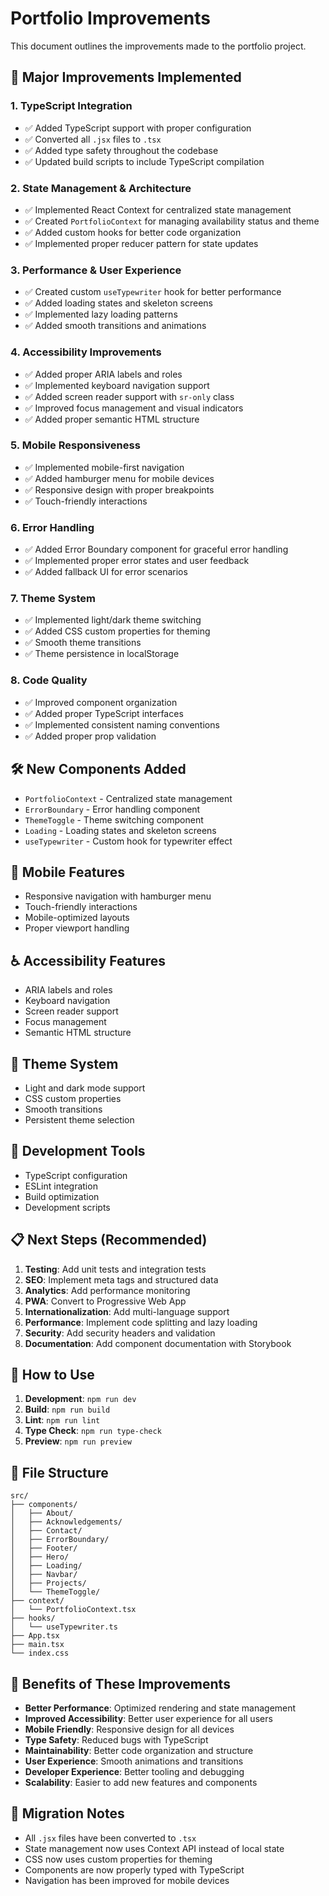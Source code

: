 # Portfolio Improvements

This document outlines the improvements made to the portfolio project.

## 🚀 Major Improvements Implemented

### 1. TypeScript Integration

- ✅ Added TypeScript support with proper configuration
- ✅ Converted all `.jsx` files to `.tsx`
- ✅ Added type safety throughout the codebase
- ✅ Updated build scripts to include TypeScript compilation

### 2. State Management & Architecture

- ✅ Implemented React Context for centralized state management
- ✅ Created `PortfolioContext` for managing availability status and theme
- ✅ Added custom hooks for better code organization
- ✅ Implemented proper reducer pattern for state updates

### 3. Performance & User Experience

- ✅ Created custom `useTypewriter` hook for better performance
- ✅ Added loading states and skeleton screens
- ✅ Implemented lazy loading patterns
- ✅ Added smooth transitions and animations

### 4. Accessibility Improvements

- ✅ Added proper ARIA labels and roles
- ✅ Implemented keyboard navigation support
- ✅ Added screen reader support with `sr-only` class
- ✅ Improved focus management and visual indicators
- ✅ Added proper semantic HTML structure

### 5. Mobile Responsiveness

- ✅ Implemented mobile-first navigation
- ✅ Added hamburger menu for mobile devices
- ✅ Responsive design with proper breakpoints
- ✅ Touch-friendly interactions

### 6. Error Handling

- ✅ Added Error Boundary component for graceful error handling
- ✅ Implemented proper error states and user feedback
- ✅ Added fallback UI for error scenarios

### 7. Theme System

- ✅ Implemented light/dark theme switching
- ✅ Added CSS custom properties for theming
- ✅ Smooth theme transitions
- ✅ Theme persistence in localStorage

### 8. Code Quality

- ✅ Improved component organization
- ✅ Added proper TypeScript interfaces
- ✅ Implemented consistent naming conventions
- ✅ Added proper prop validation

## 🛠️ New Components Added

- `PortfolioContext` - Centralized state management
- `ErrorBoundary` - Error handling component
- `ThemeToggle` - Theme switching component
- `Loading` - Loading states and skeleton screens
- `useTypewriter` - Custom hook for typewriter effect

## 📱 Mobile Features

- Responsive navigation with hamburger menu
- Touch-friendly interactions
- Mobile-optimized layouts
- Proper viewport handling

## ♿ Accessibility Features

- ARIA labels and roles
- Keyboard navigation
- Screen reader support
- Focus management
- Semantic HTML structure

## 🎨 Theme System

- Light and dark mode support
- CSS custom properties
- Smooth transitions
- Persistent theme selection

## 🔧 Development Tools

- TypeScript configuration
- ESLint integration
- Build optimization
- Development scripts

## 📋 Next Steps (Recommended)

1. **Testing**: Add unit tests and integration tests
2. **SEO**: Implement meta tags and structured data
3. **Analytics**: Add performance monitoring
4. **PWA**: Convert to Progressive Web App
5. **Internationalization**: Add multi-language support
6. **Performance**: Implement code splitting and lazy loading
7. **Security**: Add security headers and validation
8. **Documentation**: Add component documentation with Storybook

## 🚀 How to Use

1. **Development**: `npm run dev`
2. **Build**: `npm run build`
3. **Lint**: `npm run lint`
4. **Type Check**: `npm run type-check`
5. **Preview**: `npm run preview`

## 📁 File Structure

```
src/
├── components/
│   ├── About/
│   ├── Acknowledgements/
│   ├── Contact/
│   ├── ErrorBoundary/
│   ├── Footer/
│   ├── Hero/
│   ├── Loading/
│   ├── Navbar/
│   ├── Projects/
│   └── ThemeToggle/
├── context/
│   └── PortfolioContext.tsx
├── hooks/
│   └── useTypewriter.ts
├── App.tsx
├── main.tsx
└── index.css
```

## 🎯 Benefits of These Improvements

- **Better Performance**: Optimized rendering and state management
- **Improved Accessibility**: Better user experience for all users
- **Mobile Friendly**: Responsive design for all devices
- **Type Safety**: Reduced bugs with TypeScript
- **Maintainability**: Better code organization and structure
- **User Experience**: Smooth animations and transitions
- **Developer Experience**: Better tooling and debugging
- **Scalability**: Easier to add new features and components

## 🔄 Migration Notes

- All `.jsx` files have been converted to `.tsx`
- State management now uses Context API instead of local state
- CSS now uses custom properties for theming
- Components are now properly typed with TypeScript
- Navigation has been improved for mobile devices
